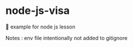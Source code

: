 # node-js-visa
🐜 example for node js lesson


Notes : env file intentionally not added to gitignore
